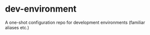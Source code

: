 # dev-environment
A one-shot configuration repo for development environments (familiar aliases etc.)
